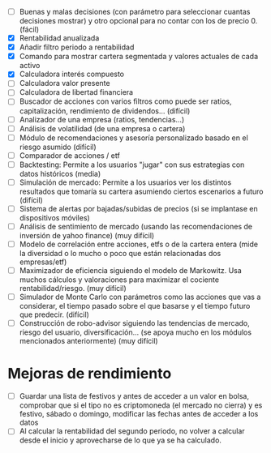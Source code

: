 - [ ] Buenas y malas decisiones (con parámetro para seleccionar cuantas decisiones mostrar) y otro opcional para no contar con los de precio 0. (fácil)
- [x] Rentabilidad anualizada
- [x] Añadir filtro periodo a rentabilidad
- [x] Comando para mostrar cartera segmentada y valores actuales de cada activo
- [x] Calculadora interés compuesto
- [ ] Calculadora valor presente
- [ ] Calculadora de libertad financiera
- [ ] Buscador de acciones con varios filtros como puede ser ratios, capitalización, rendimiento de dividendos... (difícil)
- [ ] Analizador de una empresa (ratios, tendencias...)
- [ ] Análisis de volatilidad (de una empresa o cartera)
- [ ] Módulo de recomendaciones y asesoría personalizado basado en el riesgo asumido (difícil)
- [ ] Comparador de acciones / etf
- [ ] Backtesting: Permite a los usuarios "jugar" con sus estrategias con datos históricos (media)
- [ ] Simulación de mercado: Permite a los usuarios ver los distintos resultados que tomaría su cartera asumiendo ciertos escenarios a futuro (difícil)
- [ ] Sistema de alertas por bajadas/subidas de precios (si se implantase en dispositivos móviles)
- [ ] Análisis de sentimiento de mercado (usando las recomendaciones de inversión de yahoo finance) (muy difícil)
- [ ] Modelo de correlación entre acciones, etfs o de la cartera entera (mide la diversidad o lo mucho o poco que están relacionadas dos empresas/etf)
- [ ] Maximizador de eficiencia siguiendo el modelo de Markowitz. Usa muchos cálculos y valoraciones para maximizar el cociente rentabilidad/riesgo. (muy difícil)
- [ ] Simulador de Monte Carlo con parámetros como las acciones que vas a considerar, el tiempo pasado sobre el que basarse y el tiempo futuro que predecir. (difícil)
- [ ] Construcción de robo-advisor siguiendo las tendencias de mercado, riesgo del usuario, diversificación... (se apoya mucho en los módulos mencionados anteriormente) (muy difícil)

# Mejoras de rendimiento
- [ ] Guardar una lista de festivos y antes de acceder a un valor en bolsa, comprobar que si el tipo no es criptomoneda (el mercado no cierra) y es festivo, sábado o domingo, modificar las fechas antes de acceder a los datos
- [ ] Al calcular la rentabilidad del segundo periodo, no volver a calcular desde el inicio y aprovecharse de lo que ya se ha calculado.